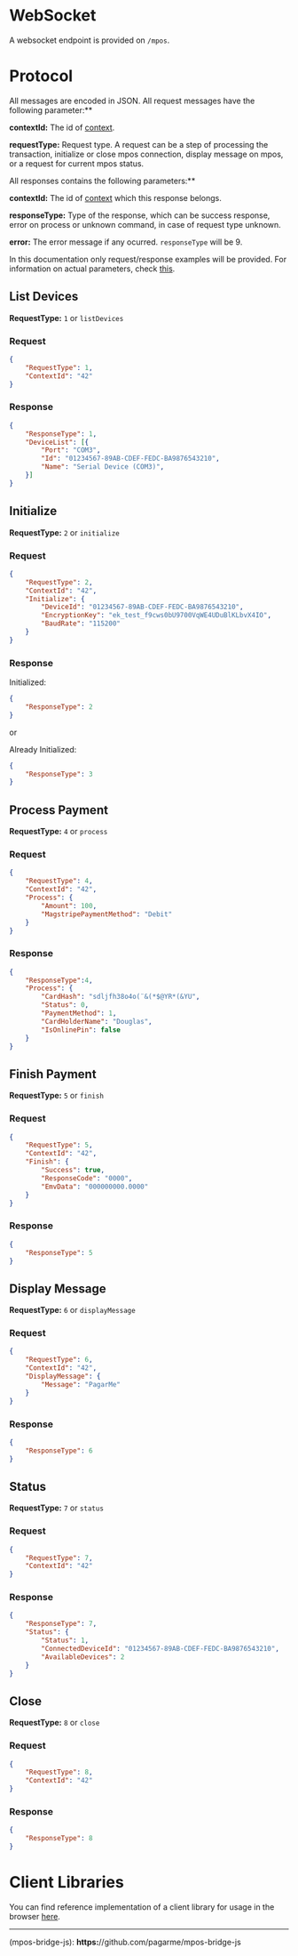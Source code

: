 # WebSocket

A websocket endpoint is provided on `/mpos`.

# Protocol

All messages are encoded in JSON. All request messages have the following parameter:**

**contextId:** The id of [context](architecture.md#context).

**requestType:** Request type. A request can be a step of processing the transaction, initialize or close mpos connection, display message on mpos, or a request for current mpos status.

All responses contains the following parameters:**

**contextId:** The id of [context](architecture.md#context) which this response belongs.

**responseType:** Type of the response, which can be success response, error on process or unknown command, in case of request type unknown.

**error:** The error message if any ocurred. `responseType` will be 9.

In this documentation only request/response examples will be provided. For information on actual parameters, check [this](command.md).

## List Devices

**RequestType:** `1` or `listDevices`

### Request

```json
{
	"RequestType": 1,
	"ContextId": "42"
}
```

### Response

```json
{
	"ResponseType": 1,
	"DeviceList": [{
		"Port": "COM3",
		"Id": "01234567-89AB-CDEF-FEDC-BA9876543210",
		"Name": "Serial Device (COM3)",
	}]
}
```

## Initialize

**RequestType:** `2` or `initialize`

### Request

```json
{
	"RequestType": 2,
	"ContextId": "42",
	"Initialize": {
		"DeviceId": "01234567-89AB-CDEF-FEDC-BA9876543210",
		"EncryptionKey": "ek_test_f9cws0bU9700VqWE4UDuBlKLbvX4IO",
		"BaudRate": "115200"
	}
}
```

### Response

Initialized:
```json
{
	"ResponseType": 2
}
```

or

Already Initialized:
```json
{
	"ResponseType": 3
}
```

## Process Payment

**RequestType:** `4` or `process`

### Request

```json
{
	"RequestType": 4,
	"ContextId": "42",
	"Process": {
		"Amount": 100,
		"MagstripePaymentMethod": "Debit"
	}
}
```

### Response

```json
{
	"ResponseType":4,
	"Process": {
		"CardHash": "sdljfh38o4o(¨&(*$@YR*(&YU",
		"Status": 0,
		"PaymentMethod": 1,
		"CardHolderName": "Douglas",
		"IsOnlinePin": false
	}
}
```

## Finish Payment

**RequestType:** `5` or `finish`

### Request

```json
{
	"RequestType": 5,
	"ContextId": "42",
	"Finish": {
		"Success": true,
		"ResponseCode": "0000",
		"EmvData": "000000000.0000"
	}
}
```

### Response

```json
{
	"ResponseType": 5
}
```

## Display Message

**RequestType:** `6` or `displayMessage`

### Request

```json
{
	"RequestType": 6,
	"ContextId": "42",
	"DisplayMessage": {
		"Message": "PagarMe"
	}
}
```

### Response

```json
{
	"ResponseType": 6
}
```

## Status

**RequestType:** `7` or `status`

### Request

```json
{
	"RequestType": 7,
	"ContextId": "42"
}
```

### Response

```json
{
	"ResponseType": 7,
	"Status": {
		"Status": 1,
		"ConnectedDeviceId": "01234567-89AB-CDEF-FEDC-BA9876543210",
		"AvailableDevices": 2
	}
}
```

## Close

**RequestType:** `8` or `close`

### Request

```json
{
	"RequestType": 8,
	"ContextId": "42"
}
```

### Response

```json
{
	"ResponseType": 8
}
```



# Client Libraries

You can find reference implementation of a client library for usage in the browser [here](example-site).

---

(mpos-bridge-js): **https:**//github.com/pagarme/mpos-bridge-js

